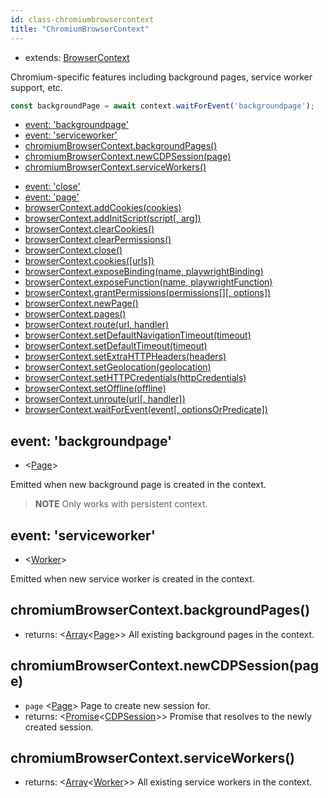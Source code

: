 ```yaml
---
id: class-chromiumbrowsercontext
title: "ChromiumBrowserContext"
---
```



* extends: [BrowserContext]

Chromium-specific features including background pages, service worker support, etc.

```js
const backgroundPage = await context.waitForEvent('backgroundpage');
```

<!-- GEN:toc -->
- [event: 'backgroundpage'](./class-chromiumbrowsercontext.md#event-backgroundpage)
- [event: 'serviceworker'](./class-chromiumbrowsercontext.md#event-serviceworker)
- [chromiumBrowserContext.backgroundPages()](./class-chromiumbrowsercontext.md#chromiumbrowsercontextbackgroundpages)
- [chromiumBrowserContext.newCDPSession(page)](./class-chromiumbrowsercontext.md#chromiumbrowsercontextnewcdpsessionpage)
- [chromiumBrowserContext.serviceWorkers()](./class-chromiumbrowsercontext.md#chromiumbrowsercontextserviceworkers)
<!-- GEN:stop -->
<!-- GEN:toc-extends-BrowserContext -->
- [event: 'close'](./class-browserserver.md#event-close)
- [event: 'page'](./class-browsercontext.md#event-page)
- [browserContext.addCookies(cookies)](./class-browsercontext.md#browsercontextaddcookiescookies)
- [browserContext.addInitScript(script[, arg])](./class-browsercontext.md#browsercontextaddinitscriptscript-arg)
- [browserContext.clearCookies()](./class-browsercontext.md#browsercontextclearcookies)
- [browserContext.clearPermissions()](./class-browsercontext.md#browsercontextclearpermissions)
- [browserContext.close()](./class-browsercontext.md#browsercontextclose)
- [browserContext.cookies([urls])](./class-browsercontext.md#browsercontextcookiesurls)
- [browserContext.exposeBinding(name, playwrightBinding)](./class-browsercontext.md#browsercontextexposebindingname-playwrightbinding)
- [browserContext.exposeFunction(name, playwrightFunction)](./class-browsercontext.md#browsercontextexposefunctionname-playwrightfunction)
- [browserContext.grantPermissions(permissions[][, options])](./class-browsercontext.md#browsercontextgrantpermissionspermissions-options)
- [browserContext.newPage()](./class-browsercontext.md#browsercontextnewpage)
- [browserContext.pages()](./class-browsercontext.md#browsercontextpages)
- [browserContext.route(url, handler)](./class-browsercontext.md#browsercontextrouteurl-handler)
- [browserContext.setDefaultNavigationTimeout(timeout)](./class-browsercontext.md#browsercontextsetdefaultnavigationtimeouttimeout)
- [browserContext.setDefaultTimeout(timeout)](./class-browsercontext.md#browsercontextsetdefaulttimeouttimeout)
- [browserContext.setExtraHTTPHeaders(headers)](./class-browsercontext.md#browsercontextsetextrahttpheadersheaders)
- [browserContext.setGeolocation(geolocation)](./class-browsercontext.md#browsercontextsetgeolocationgeolocation)
- [browserContext.setHTTPCredentials(httpCredentials)](./class-browsercontext.md#browsercontextsethttpcredentialshttpcredentials)
- [browserContext.setOffline(offline)](./class-browsercontext.md#browsercontextsetofflineoffline)
- [browserContext.unroute(url[, handler])](./class-browsercontext.md#browsercontextunrouteurl-handler)
- [browserContext.waitForEvent(event[, optionsOrPredicate])](./class-browsercontext.md#browsercontextwaitforeventevent-optionsorpredicate)
<!-- GEN:stop -->

## event: 'backgroundpage'
- <[Page]>

Emitted when new background page is created in the context.

> **NOTE** Only works with persistent context.

## event: 'serviceworker'
- <[Worker]>

Emitted when new service worker is created in the context.

## chromiumBrowserContext.backgroundPages()
- returns: <[Array]<[Page]>> All existing background pages in the context.

## chromiumBrowserContext.newCDPSession(page)
- `page` <[Page]> Page to create new session for.
- returns: <[Promise]<[CDPSession]>> Promise that resolves to the newly created session.

## chromiumBrowserContext.serviceWorkers()
- returns: <[Array]<[Worker]>> All existing service workers in the context.



[AXNode]: ./class-accessibility.md#accessibilitysnapshotoptions "AXNode"
[Accessibility]: ./class-accessibility.md#class-accessibility "Accessibility"
[Array]: https://developer.mozilla.org/en-US/docs/Web/JavaScript/Reference/Global_Objects/Array "Array"
[BrowserServer]: ./class-browser.md#class-browserserver  "BrowserServer"
[BrowserContext]: ./class-browsercontext.md#class-browsercontext  "BrowserContext"
[BrowserType]: ./class-browsertype.md#class-browsertype "BrowserType"
[Browser]: ./class-browser.md  "Browser"
[Buffer]: https://nodejs.org/api/buffer.htmlapi.md#buffer_class_buffer "Buffer"
[ChildProcess]: https://nodejs.org/api/child_process.html "ChildProcess"
[ChromiumBrowser]: ./class-chromiumbrowser.md#class-chromiumbrowser "ChromiumBrowser"
[ChromiumBrowserContext]: ./class-chromiumbrowsercontext.md#class-chromiumbrowsercontext "ChromiumBrowserContext"
[ChromiumCoverage]: ./class-chromiumcoverage.md#class-chromiumcoverage "ChromiumCoverage"
[CDPSession]: ./class-cdpsession.md#class-cdpsession  "CDPSession"
[ConsoleMessage]: ./class-consolemessage.md#class-consolemessage "ConsoleMessage"
[Dialog]: ./class-dialog.md#class-dialog "Dialog"
[Download]: ./class-download.md#class-download "Download"
[ElementHandle]: ./class-elementhandle.md#class-elementhandle "ElementHandle"
[Element]: https://developer.mozilla.org/en-US/docs/Web/API/element "Element"
[Error]: https://nodejs.org/api/errors.htmlapi.md#errors_class_error "Error"
[EvaluationArgument]: ./evaluationargument.md#evaluationargument "Evaluation Argument"
[File]: https://developer.mozilla.org/en-US/docs/Web/API/File "File"
[FileChooser]: ./class-filechooser.md#class-filechooser "FileChooser"
[FirefoxBrowser]: ./class-firefoxbrowser.md#class-firefoxbrowser "FirefoxBrowser"
[Frame]: ./class-frame.md#class-frame "Frame"
[JSHandle]: ./class-jshandle.md#class-jshandle "JSHandle"
[Keyboard]: ./class-keyboard.md#class-keyboard "Keyboard"
[Logger]: ./class-logger.md#class-logger "Logger"
[Map]: https://developer.mozilla.org/en-US/docs/Web/JavaScript/Reference/Global_Objects/Map "Map"
[Mouse]: ./class-mouse.md#class-mouse "Mouse"
[Object]: https://developer.mozilla.org/en-US/docs/Web/JavaScript/Reference/Global_Objects/Object "Object"
[Page]: ./class-page.md#class-page "Page"
[Playwright]: ./class-playwright.md "Playwright"
[Promise]: https://developer.mozilla.org/en-US/docs/Web/JavaScript/Reference/Global_Objects/Promise "Promise"
[RegExp]: https://developer.mozilla.org/en-US/docs/Web/JavaScript/Reference/Global_Objects/RegExp
[Request]: ./class-request.md#class-request  "Request"
[Response]: ./class-response.md#class-response  "Response"
[Route]: ./class-route.md#class-route  "Route"
[Selectors]: ./class-selectors.md#class-selectors  "Selectors"
[Serializable]: https://developer.mozilla.org/en-US/docs/Web/JavaScript/Reference/Global_Objects/JSON/stringifyapi.md#Description "Serializable"
[TimeoutError]: ./class-timeouterror.md#class-timeouterror "TimeoutError"
[UIEvent.detail]: https://developer.mozilla.org/en-US/docs/Web/API/UIEvent/detail "UIEvent.detail"
[URL]: https://nodejs.org/api/url.html
[USKeyboardLayout]: ../src/usKeyboardLayout.ts "USKeyboardLayout"
[UnixTime]: https://en.wikipedia.org/wiki/Unix_time "Unix Time"
[WebKitBrowser]: ./class-webkitbrowser.md#class-webkitbrowser "WebKitBrowser"
[Worker]: ./class-worker.md#class-worker "Worker"
[boolean]: https://developer.mozilla.org/en-US/docs/Web/JavaScript/Data_structuresapi.md#Boolean_type "Boolean"
[function]: https://developer.mozilla.org/en-US/docs/Web/JavaScript/Reference/Global_Objects/Function "Function"
[iterator]: https://developer.mozilla.org/en-US/docs/Web/JavaScript/Reference/Iteration_protocols "Iterator"
[null]: https://developer.mozilla.org/en-US/docs/Web/JavaScript/Reference/Global_Objects/null
[number]: https://developer.mozilla.org/en-US/docs/Web/JavaScript/Data_structuresapi.md#Number_type "Number"
[origin]: https://developer.mozilla.org/en-US/docs/Glossary/Origin "Origin"
[selector]: https://developer.mozilla.org/en-US/docs/Web/CSS/CSS_Selectors "selector"
[Readable]: https://nodejs.org/api/stream.htmlapi.md#stream_class_stream_readable "Readable"
[string]: https://developer.mozilla.org/en-US/docs/Web/JavaScript/Data_structuresapi.md#String_type "String"
[xpath]: https://developer.mozilla.org/en-US/docs/Web/XPath "xpath"

